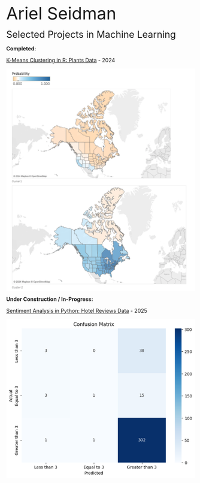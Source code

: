 <span style="font-size: 45px;">Ariel Seidman</span>

<span style="font-size: 25px;">Selected Projects in Machine Learning</span>

**Completed:** 

[K-Means Clustering in R: Plants Data]( https://github.com/arielseidman/K-Means_Clustering/blob/main/Plants_nb.md) - 2024

[<img src="plants_image.png" alt="plants_image.png" style="display: block;">]( https://github.com/arielseidman/K-Means_Clustering/blob/main/Plants_nb.md)

**Under Construction / In-Progress:** 

[Sentiment Analysis in Python: Hotel Reviews Data](https://github.com/arielseidman/Sentiment_Analysis/blob/main/README.md) - 2025

[<img src="Hotels_Confusion_Matrix.png" alt="Hotels_Confusion_Matrix.png" style="display: block;">](https://github.com/arielseidman/Sentiment_Analysis/blob/main/README.md)
